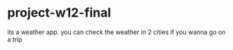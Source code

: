 # project-w12-final
its a weather app. you can check the weather in 2 cities if you wanna go on a trip
